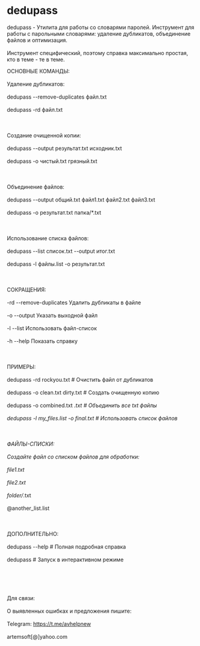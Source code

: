 # dedupass

dedupass - Утилита для работы со словарями паролей. Инструмент для работы с парольными словарями: удаление дубликатов, объединение файлов и оптимизация.<br><br>
Инструмент специфический, поэтому справка максимально простая, кто в теме - те в теме.

ОСНОВНЫЕ КОМАНДЫ:<br><br>
  Удаление дубликатов:<br><br>
    dedupass --remove-duplicates файл.txt<br><br>
    dedupass -rd файл.txt<br><br>
<br><br>
  Создание очищенной копии:<br><br>
    dedupass --output результат.txt исходник.txt<br><br>
    dedupass -o чистый.txt грязный.txt<br><br>
<br><br>
  Объединение файлов:<br><br>
    dedupass --output общий.txt файл1.txt файл2.txt файл3.txt<br><br>
    dedupass -o результат.txt папка/*.txt<br><br>
<br><br>
  Использование списка файлов:<br><br>
    dedupass --list список.txt --output итог.txt<br><br>
    dedupass -l файлы.list -o результат.txt<br><br>
<br><br>
СОКРАЩЕНИЯ:<br><br>
  -rd  --remove-duplicates  Удалить дубликаты в файле<br><br>
  -o   --output             Указать выходной файл<br><br>
  -l   --list               Использовать файл-список<br><br>
  -h   --help               Показать справку<br><br>
<br><br>
ПРИМЕРЫ:<br><br>
  dedupass -rd rockyou.txt                    # Очистить файл от дубликатов<br><br>
  dedupass -o clean.txt dirty.txt            # Создать очищенную копию<br><br>
  dedupass -o combined.txt *.txt            # Объединить все txt файлы<br><br>
  dedupass -l my_files.list -o final.txt    # Использовать список файлов<br><br>
<br><br>
ФАЙЛЫ-СПИСКИ:<br><br>
  Создайте файл со списком файлов для обработки:<br><br>
    file1.txt<br><br>
    file2.txt<br><br>
    folder/*.txt<br><br>
    @another_list.list<br><br>
<br><br>
ДОПОЛНИТЕЛЬНО:<br><br>
  dedupass --help      # Полная подробная справка<br><br>
  dedupass             # Запуск в интерактивном режиме<br><br><br><br>
  <br><br>
Для связи:<br><br>
О выявленных ошибках и предложения пишите:
<br><br>
Telegram: https://t.me/avhelpnew<br><br>
artemsoft[@]yahoo.com